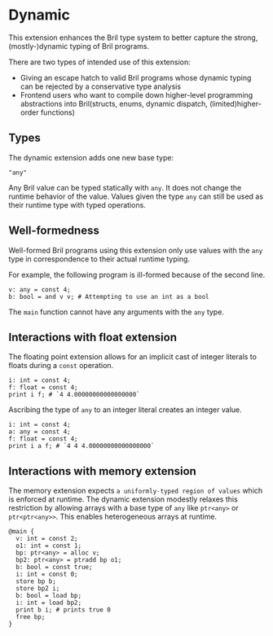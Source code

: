 Dynamic
==============

This extension enhances the Bril type system to better capture the strong,
(mostly-)dynamic typing of Bril programs.

There are two types of intended use of this extension:
- Giving an escape hatch to valid Bril programs whose dynamic typing can be
  rejected by a conservative type analysis
- Frontend users who want to compile down higher-level programming abstractions
  into Bril(structs, enums, dynamic dispatch, (limited)higher-order functions)

Types
-----

The dynamic extension adds one new base type:

    "any"

Any Bril value can be typed statically with `any`. It does not change the runtime behavior
of the value. Values given the type `any` can still be used as their runtime
type with typed operations.

Well-formedness
---------------

Well-formed Bril programs using this extension only use values with the `any`
type in correspondence to their actual runtime typing.

For example, the following program is ill-formed because of the second line.

```
v: any = const 4;
b: bool = and v v; # Attempting to use an int as a bool
```

The `main` function cannot have any arguments with the `any` type.

Interactions with float extension
----------------------------------

The floating point extension allows for an implicit cast of integer literals to floats
during a `const` operation.

```
i: int = const 4;
f: float = const 4;
print i f; # `4 4.00000000000000000`
```

Ascribing the type of `any` to an integer literal creates an integer value.

```
i: int = const 4;
a: any = const 4;
f: float = const 4;
print i a f; # `4 4 4.00000000000000000`
```

Interactions with memory extension
----------------------------------

The memory extension expects `a uniformly-typed region of values` which is
enforced at runtime. The dynamic extension modestly relaxes this restriction by
allowing arrays with a base type of `any` like `ptr<any>` or `ptr<ptr<any>>`.
This enables heterogeneous arrays at runtime.

```
@main {
  v: int = const 2;
  o1: int = const 1;
  bp: ptr<any> = alloc v;
  bp2: ptr<any> = ptradd bp o1;
  b: bool = const true;
  i: int = const 0;
  store bp b;
  store bp2 i;
  b: bool = load bp;
  i: int = load bp2;
  print b i; # prints true 0
  free bp;
}
```
